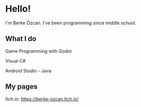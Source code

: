 # Hello!

I'm Berke Özcan. I've been programming since middle school.

## What I do

Game Programming with Godot

Visual C#

Android Studio - Java

## My pages

Itch.io: https://berke-ozcan.itch.io/




<!--
**berke-ozcan/berke-ozcan** is a ✨ _special_ ✨ repository because its `README.md` (this file) appears on your GitHub profile.

Here are some ideas to get you started:

- 🔭 I’m currently working on ...
- 🌱 I’m currently learning ...
- 👯 I’m looking to collaborate on ...
- 🤔 I’m looking for help with ...
- 💬 Ask me about ...
- 📫 How to reach me: ...
- 😄 Pronouns: ...
- ⚡ Fun fact: ...
-->
